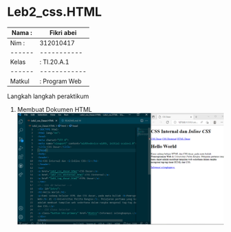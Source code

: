 # Leb2_css.HTML

| Nama : | Fikri abei |
|------| ------------|
| Nim :| 312010417 |
|------| -----------|
| Kelas| : TI.20.A.1 |
|------|------------|
| Matkul|: Program Web|

Langkah langkah peraktikum
1. Membuat Dokumen HTML
![Membuat Dokumen HTML](Gambar/ss1.png)